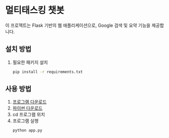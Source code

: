 # 멀티태스킹 챗봇

이 프로젝트는 Flask 기반의 웹 애플리케이션으로, Google 검색 및 요약 기능을 제공합니다.

## 설치 방법

1. 필요한 패키지 설치
   ```bash
   pip install -r requirements.txt

## 사용 방법

1. <a href="https://github.com/zzapcho/AI/archive/refs/heads/main.zip">프로그램 다운로드</a>
2. <a href="https://www.python.org/">파이썬 다운로드</a>
3. cd 프로그램 위치
4. 프로그램 실행
   ```bash
   python app.py
